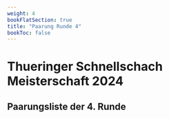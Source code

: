 ```yaml
---
weight: 4
bookFlatSection: true
title: "Paarung Runde 4"
bookToc: false
---
```


# Thueringer Schnellschach Meisterschaft 2024

## Paarungsliste der 4. Runde
